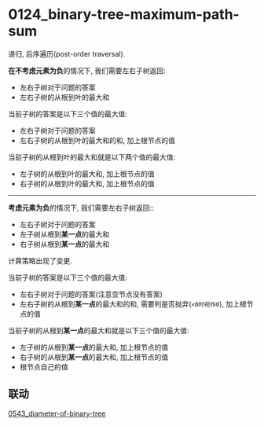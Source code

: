 # 0124_binary-tree-maximum-path-sum

递归, 后序遍历(post-order traversal).

**在不考虑元素为负**的情况下, 我们需要左右子树返回:

- 左右子树对于问题的答案
- 左右子树的从根到叶的最大和

当前子树的答案是以下三个值的最大值:

- 左右子树对于问题的答案
- 左右子树的从根到叶的最大和的和, 加上根节点的值

当前子树的从根到叶的最大和就是以下两个值的最大值:

- 左子树的从根到叶的最大和, 加上根节点的值
- 右子树的从根到叶的最大和, 加上根节点的值

---

**考虑元素为负**的情况下, 我们需要左右子树返回::

- 左右子树对于问题的答案
- 左子树从根到**某一点**的最大和
- 右子树从根到**某一点**的最大和

计算策略出现了变更.

当前子树的答案是以下三个值的最大值:

- 左右子树对于问题的答案(注意空节点没有答案)
- 左右子树的从根到**某一点**的最大和的和, 需要判是否抛弃(`<0时视作0`), 加上根节点的值

当前子树的从根到**某一点**的最大和就是以下三个值的最大值:

- 左子树的从根到**某一点**的最大和, 加上根节点的值
- 右子树的从根到**某一点**的最大和, 加上根节点的值
- 根节点自己的值

## 联动

[0543_diameter-of-binary-tree](../0543_diameter-of-binary-tree)
